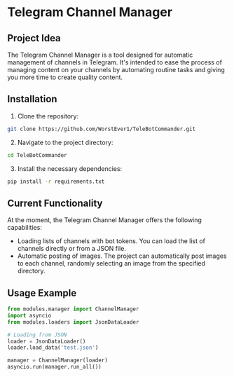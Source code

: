 # Telegram Channel Manager

## Project Idea

The Telegram Channel Manager is a tool designed for automatic management of channels in Telegram. It's intended to ease the process of managing content on your channels by automating routine tasks and giving you more time to create quality content.

## Installation

1. Clone the repository:
```bash
git clone https://github.com/WorstEver1/TeleBotCommander.git
```

2. Navigate to the project directory:
```bash
cd TeleBotCommander
```

3. Install the necessary dependencies:
```bash
pip install -r requirements.txt
```

## Current Functionality
At the moment, the Telegram Channel Manager offers the following capabilities:

- Loading lists of channels with bot tokens. You can load the list of channels directly or from a JSON file.
- Automatic posting of images. The project can automatically post images to each channel, randomly selecting an image from the specified directory.

## Usage Example

```python
from modules.manager import ChannelManager
import asyncio
from modules.loaders import JsonDataLoader

# Loading from JSON
loader = JsonDataLoader()
loader.load_data('test.json')

manager = ChannelManager(loader)
asyncio.run(manager.run_all())
```